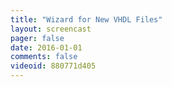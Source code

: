 ```yaml
---
title: "Wizard for New VHDL Files"
layout: screencast 
pager: false
date: 2016-01-01
comments: false
videoid: 880771d405
---
```

